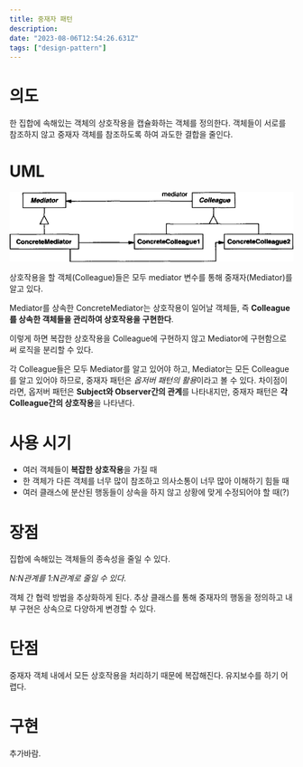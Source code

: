 ```yaml
---
title: 중재자 패턴
description:
date: "2023-08-06T12:54:26.631Z"
tags: ["design-pattern"]
---
```


# 의도

한 집합에 속해있는 객체의 상호작용을 캡슐화하는 객체를 정의한다. 객체들이 서로를 참조하지 않고 중재자 객체를 참조하도록 하여 과도한 결합을 줄인다.

# UML

![Alt text](image.png)

상호작용을 할 객체(Colleague)들은 모두 mediator 변수를 통해 중재자(Mediator)를 알고 있다.

Mediator를 상속한 ConcreteMediator는 상호작용이 일어날 객체들, 즉 **Colleague를 상속한 객체들을 관리하여 상호작용을 구현한다**.

이렇게 하면 복잡한 상호작용을 Colleague에 구현하지 않고 Mediator에 구현함으로써 로직을 분리할 수 있다.

각 Colleague들은 모두 Mediator를 알고 있어야 하고, Mediator는 모든 Colleague를 알고 있어야 하므로, 중재자 패턴은 *옵저버 패턴의 활용*이라고 볼 수 있다. 차이점이라면, 옵저버 패턴은 **Subject와 Observer간의 관계**를 나타내지만, 중재자 패턴은 **각 Colleague간의 상호작용**을 나타낸다.

# 사용 시기

- 여러 객체들이 **복잡한 상호작용**을 가질 때
- 한 객체가 다른 객체를 너무 많이 참조하고 의사소통이 너무 많아 이해하기 힘들 때
- 여러 클래스에 분산된 행동들이 상속을 하지 않고 상황에 맞게 수정되어야 할 때(?)

# 장점

집합에 속해있는 객체들의 종속성을 줄일 수 있다.

_N:N관계를 1:N관계로 줄일 수 있다_.

객체 간 협력 방법을 추상화하게 된다. 추상 클래스를 통해 중재자의 행동을 정의하고 내부 구현은 상속으로 다양하게 변경할 수 있다.

# 단점

중재자 객체 내에서 모든 상호작용을 처리하기 때문에 복잡해진다. 유지보수를 하기 어렵다.

# 구현

추가바람.